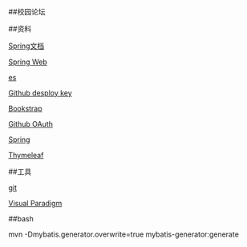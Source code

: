 ##校园论坛

##资料

[Spring文档](https://spring.io/guides)

[Spring Web](https://spring.io/guides/gs/serving-web-content/)

[es](https://elasticsearch.cn/explore)

[Github desploy key](https://docs.github.com/cn/developers/overview/managing-deploy-keys#deploy-keys)

[Bookstrap](https://v3.bootcss.com/getting-started/)

[Github OAuth](https://docs.github.com/cn/developers/apps/building-oauth-apps/creating-an-oauth-app)

[Spring](https://docs.spring.io/spring-boot/docs/2.0.0.RC1/reference/htmlsingle/#boot-features-embedded-database-support)

[Thymeleaf](https://www.thymeleaf.org/doc/tutorials/3.0/usingthymeleaf.html#setting-attribute-values)


##工具

[git](https://git-scm.com/download)

[Visual Paradigm](https://www.visual-paradigm.com/cn/)

##bash

mvn -Dmybatis.generator.overwrite=true mybatis-generator:generate
